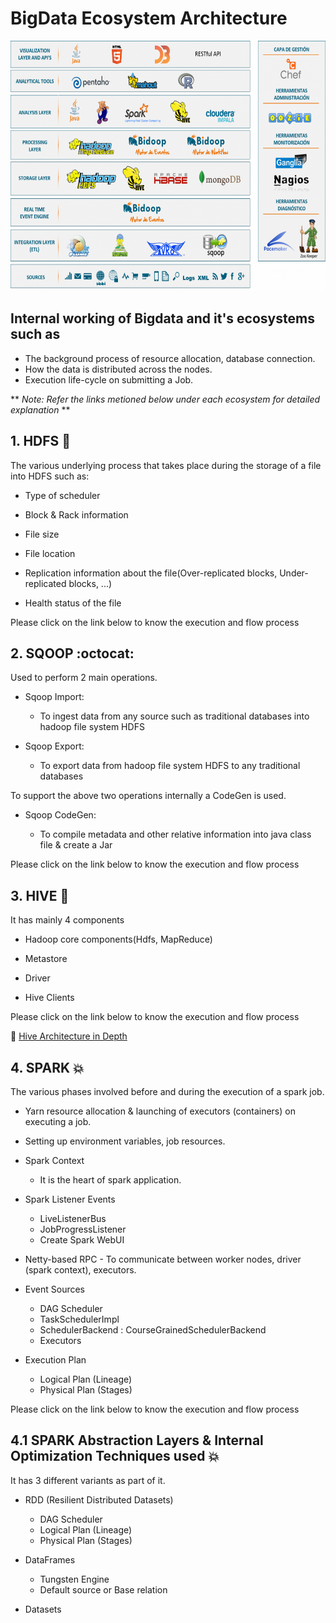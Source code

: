 # BigData Ecosystem Architecture

<img src="images/Big_data_Ecosystem.png" width="100%" height="400">

## Internal working of Bigdata and it's ecosystems such as
- The background process of resource allocation, database connection.
- How the data is distributed across the nodes.
- Execution life-cycle on submitting a Job.

** _Note: Refer the links metioned below under each ecosystem for detailed explanation_ **

## 1. HDFS :elephant:

The various underlying process that takes place during the storage of a file into HDFS such as:

- Type of scheduler

- Block & Rack information

- File size

- File location

- Replication information about the file(Over-replicated blocks, Under-replicated blocks, ...)

- Health status of the file

Please click on the link below to know the execution and flow process

## 2. SQOOP :octocat:

Used to perform 2 main operations.

- Sqoop Import: 
  - To ingest data from any source such as traditional databases into hadoop file system HDFS

- Sqoop Export: 
  - To export data from hadoop file system HDFS to any traditional databases

To support the above two operations internally a CodeGen is used.

- Sqoop CodeGen:

  -  To compile metadata and other relative information into java class file & create a Jar

Please click on the link below to know the execution and flow process

## 3. HIVE :honeybee:

It has mainly 4 components

- Hadoop core components(Hdfs, MapReduce)

- Metastore

- Driver

- Hive Clients

Please click on the link below to know the execution and flow process

:link: [Hive Architecture in Depth](https://www.linkedin.com/pulse/hive-architecture-indepth-jayvardhan-reddy-vanchireddy/)

## 4. SPARK :boom:

The various phases involved before and during the execution of a spark job.

- Yarn resource allocation & launching of executors (containers) on executing a job.

- Setting up environment variables, job resources.

- Spark Context
  - It is the heart of spark application.

- Spark Listener Events
  - LiveListenerBus
  - JobProgressListener
  - Create Spark WebUI

- Netty-based RPC - To communicate between worker nodes, driver (spark context), executors.

- Event Sources
  - DAG Scheduler
  - TaskSchedulerImpl
  - SchedulerBackend : CourseGrainedSchedulerBackend
  - Executors

- Execution Plan
  - Logical Plan (Lineage)
  - Physical Plan (Stages)

Please click on the link below to know the execution and flow process

## 4.1 SPARK Abstraction Layers & Internal Optimization Techniques used :boom:

It has 3 different variants as part of it.

- RDD (Resilient Distributed Datasets)
  - DAG Scheduler
  - Logical Plan (Lineage)
  - Physical Plan (Stages)
  
- DataFrames
  - Tungsten Engine
  - Default source or Base relation
  
- Datasets
